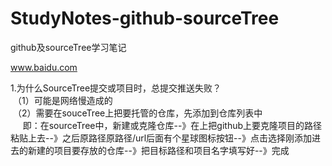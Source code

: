 # StudyNotes-github-sourceTree
github及sourceTree学习笔记

<a href="www.baidu.com">www.baidu.com</a>

1.为什么SourceTree提交或项目时，总提交推送失败？<br />
  （1）可能是网络慢造成的<br />
  （2）需要在souceTree上把要托管的仓库，先添加到仓库列表中<br />
      即：在sourceTree中，新建或克隆仓库--》在上把github上要克隆项目的路径粘贴上去--》之后原路径原路径/url后面有个星球图标按钮--》点击选择刚添加进去的新建的项目要存放的仓库--》把目标路径和项目名字填写好--》完成<br />
